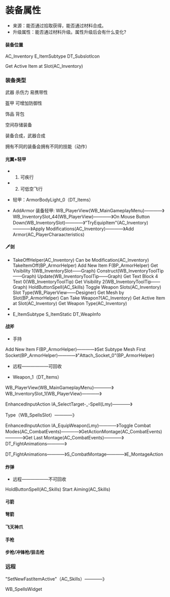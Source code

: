 # 装备属性
*	来源：能否通过拾取获得，能否通过材料合成。
*	升级属性：能否通过材料升级。属性升级后会有什么变化?

#### 装备位置
AC_Inventory
E_ItemSubtype
DT_SubslotIcon

Get Active Item at Slot(AC_Inventory)

### 装备类型

武器
杀伤力
易携带性

盔甲
可增加防御性

饰品
背包

空间存储装备


装备合成，武器合成

拥有不同的装备会拥有不同的技能（动作）

#### 光翼+轻甲

* 1.  可疾行

* 2.  可低空飞行

* 轻甲：ArmorBodyLight_0（DT_Items）

* AddArmor 装备轻甲:    WB_PlayerView(WB_MainGameplayMenu)————》WB_InventorySlot_44(WB_PlayerView)————》On Mouse Button Down(WB_InventorySlot)————》"TryEquipItem"(AC_Inventory)————》Apply Modifications(AC_Inventory)————》Add Armor(AC_PlayerCharaacteristics)

#### 🗡剑
*	TakeOffHelper(AC_Inventory)	Can be Modification(AC_Inventory) 	TakeItemOff(BP_ArmorHelper)		Add New Item F(BP_ArmorHelper)		Get Visibility 1(WB_InventorySlot——Graph)		Construct(WB_InventoryToolTip——Graph)		Update(WB_InventoryToolTip——Graph)		Get Text Block 4 Text 0(WB_InventoryToolTip)		Get Visibility 2(WB_InventoryToolTip——Graph)		HoldButtonSpell(AC_Skills)	Toggle Weapon Slots(AC_Inventory)		Slot Type(WB_PlayerView——Designer)		Get Mesh by Slot(BP_ArmorHelper)		Can Take Weapon?(AC_Inventory)		Get Active Item at Slot(AC_Inventory)	Get Weapon Type(AC_Inventory)
*	
*	E_ItemSubtype		S_ItemStatic		DT_WeapInfo

#### 战斧

* 手持

Add New Item F(BP_ArmorHelper)————》Set Subtype Mesh First Socket(BP_ArmorHelper)————》"Attach_Socket_0"(BP_ArmorHelper)

* 远程——————可回收


* Weapon_1（DT_Items）  

 WB_PlayerView(WB_MainGameplayMenu)————》WB_InventorySlot_1(WB_PlayerView)————》
 
 EnhancedInputAction IA_SelectTarget-_-Spell(Lmy)————》

Type（WB_SpellsSlot）————》	

 
EnhancedInputAction IA_EquipWeapon(Lmy)————》Toggle Combat Modes(AC_CombatEvents)————》GetActionMontage(AC_CombatEvents) ————》Get Last Montage(AC_CombatEvents)————》 DT_FightAnimations————》




DT_FightAnimations————》S_CombatMontage————》E_MontageAction


#### 炸弹

*	远程——————不可回收

HoldButtonSpell(AC_Skills)		Start Aiming(AC_Skills)

#### 弓箭

#### 弩箭

#### 飞天神爪

#### 手枪

#### 步枪/冲锋枪/狙击枪


### 远程

"SetNewFastItemActive"（AC_Skills）————》


WB_SpellsWidget
